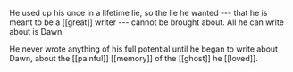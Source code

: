 He used up his once in a lifetime lie, so the lie he wanted --- that he is meant to be a [[great]] writer --- cannot be brought about. All he can write about is Dawn.

He never wrote anything of his full potential until he began to write about Dawn, about the [[painful]] [[memory]] of the [[ghost]] he [[loved]].

